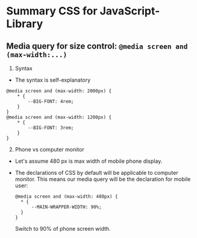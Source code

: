 # Summary CSS for JavaScript-Library

## Media query for size control: `@media screen and (max-width:...)`

1. Syntax

- The syntax is self-explanatory

```
@media screen and (max-width: 2000px) {
    * {
        --BIG-FONT: 4rem;
    }
}
@media screen and (max-width: 1200px) {
    * {
        --BIG-FONT: 3rem;
    }
}
```

2. Phone vs computer monitor

- Let's assume 480 px is max width of mobile phone display.

- The declarations of CSS by default will be applicable to computer monitor.
  This means our media query will be the declaration for mobile user:

  ```
  @media screen and (max-width: 480px) {
    * {
        --MAIN-WRAPPER-WIDTH: 90%;
    }
  }
  ```

  Switch to 90% of phone screen width.

